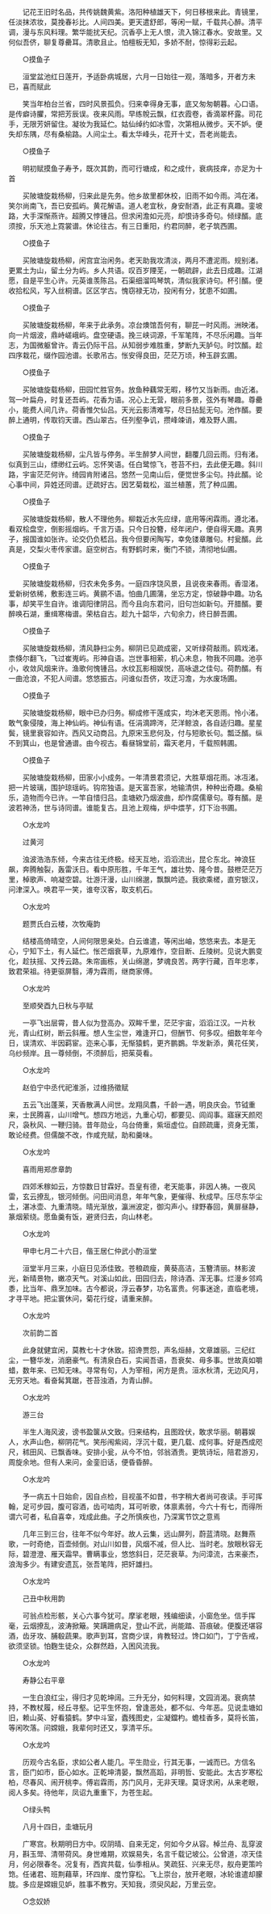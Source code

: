 <!-- { "loadSidebar": true } -->
　　记花王旧时名品，共传姚魏黄紫。洛阳种植雄天下，何日移根来此。青镜里，任淡抹浓妆，莫挽春衫比。人间四美。更天遣舒郎，等闲一赋，千载共心醉。清平调，漫与东风料理。繁华能扰天纪。沉香亭上无人恨，流入锦江春水。安故里。又何似吾侪，聊复尊罍耳。清歌且止。怕檀板无知，多娇不耐，惊得彩云起。

　　○摸鱼子

　　洹堂盆池红日莲开，予适卧病城居，六月一日始往一观，落暗多，开者方未已，喜而赋此

　　笑当年柏台兰省，四时风景孤负。归来幸得身无事，底又匆匆朝暮。心口语。是传癖诗臞，常把芳辰误。夜来风雨。早练帨云飘，红衣霞卷，香滴翠杯露。司花手，无限芳妍留住。凝妆为我延伫。姑仙绰约如冰雪，次第相从微步。天不妒。便失却东隅，尽有桑榆路。人间尘土。看太华峰头，花开十丈，吾老尚能去。

　　○摸鱼子

　　明初赋摸鱼子寿予，既次其韵，而可行塘成，和之成什，衰病技痒，亦足为十首

　　买陂塘旋栽杨柳，归来此是先务。他乡故里都休校，旧雨不如今雨。鸿在渚。笑尔尚南飞，吾已安孤屿。黄花解语。道人老宜秋，身安耐酒，此正有真趣。銮坡路，大手深惭燕许。超腾又悖锺吕。但求闲澹如元亮，却恨诗多奇句。倾绿醑。底须按，乐天池上霓裳谱。休论往古。有三日重阳，约君同醉，老子筑西圃。

　　○摸鱼子

　　买陂塘旋栽杨柳，闲宫宜治闲务。老天助我攻清淡，两月不遭泥雨。规别渚。更累土为山，留土分为屿。乡人共语。叹百岁陻芜，一朝疏辟，此去日成趣。江湖愿，自是平生心许。元英谁羡陈吕。石渠细溜鸣琴筑，清似我家诗句。杯引醑。便收拾松风，写入丝桐谱。区区学古。愧窃禄无功，投闲有分，犹患不如圃。

　　○摸鱼子

　　买陂塘旋栽杨柳，年来于此承务。凉台燠馆吾何有，聊芘一时风雨。洲映渚。向一片烟波，鼎峙嵯峨屿。盘空硬语。挽三峡词源，千军笔阵，不尽乐闲趣。当年志，为国微躯曾许。青云仍际干吕。从知弱步难胜重，梦断九天胪句。时饮醑。趁四序栽花，缀作园池谱。长歌吊古。怅安得良田，茫茫万顷，种玉辟玄圃。

　　○摸鱼子

　　买陂塘旋载杨柳，田园忙胜官务。放鱼种藕常无暇，移竹又当新雨。由近渚。驾一叶扁舟，时复还吾屿。花香为语。况心上无营，眼前多景，弦外有琴趣。尊罍小，能费人间几许。荷香惟欠仙吕。天光云影清难写，尽日拈髭无句。池作醑。要醉上通明，传取钧天谱。西山翠古。任列壑争讥，攒峰竦诮，难及野人圃。

　　○摸鱼子

　　买陂塘旋栽杨柳，尘凡皆与停务。半生醉梦人间世，翻覆几回云雨。归有渚。似真到三山，缥缈红云屿。忘怀笑语。任白鹭惊飞，苍苔不扫，去此便无趣。斜川路，宇宙茫茫何许。绮园肯附诸吕。悠然一见南山后，便觉世多尘句。持此醑。论心事中间，异姓还同谱。迂疏好古。因艺菊栽松，滋兰植蕙，荒了种瓜圃。

　　○摸鱼子

　　买陂塘旋栽杨柳，散人不理他务。柳栽近水先应绿，底用等闲霖雨。遵北渚。看双桧盘空，倒影摇烟屿。千言万语。只今日投簪，经年闭户，便自得天趣。真男子，报国谁如张许。论交仍负嵇吕。我今但要闲陶写，幸免镂章雕句。村瓮醑。此真是，交梨火枣传家谱。庭空树古。有野鹤时来，衡门不锁，清彻地仙圃。

　　○摸鱼子

　　买陂塘旋栽杨柳，归农未免多务。一庭四序饶风景，且说夜来春雨。香湿渚。爱新树依稀，敷影连三屿。黄鹂不语。怕曲几圃蒲，坐忘方定，惊破静中趣。功名事，却笑平生自许。谁调阳律阴吕。而今且向东君问，旧句岂如新句。开腊醑。要醉唤石湖，重缉寒梅谱。荣枯自古。趁九十韶华，六旬余力，终日醉吾圃。

　　○摸鱼子

　　买陂塘旋栽杨柳，清风静扫尘务。柳阴已见疏成密，又听绿荷敲雨。鸥戏渚。柰倏尔翻飞，飞过崔嵬屿。形神自语。岂世事相萦，机心未息，物我不同趣。池亭小，收敛风烟来许。渔歌何愧锺吕。水纹瓦影相娱悦，高咏退之佳句。荷酌醑。有一曲沧浪，不犯人间谱。悠悠振古。问谁似吾侪，攻迂习澹，为水废场圃。

　　○摸鱼子

　　买陂塘旋栽杨柳，眼中已办归务。柳成修干莲成实，均沐老天恩雨。怜小渚。敢气象侵陵，海上神仙屿。神仙有语。任涓滴蹄涔，茫洋鲸浪，各自适归趣。星星鬓，镜里衰容如许。西风又动商吕。九原宋玉悲何及，付与短歌长句。瓢泛醑。纵不到箕山，也是曾通谱。由今视古。看昼锦堂前，霜天老月，千载照韩圃。

　　○摸鱼子

　　买陂塘旋栽杨柳，田家小小成务。一年清景君须记，大胜草烟花雨。冰冱渚。把一片玻璃，围护琼瑶屿。钩帘独语。是天富吾家，地输清供，种种出奇趣。桑榆乐，造物而今已许。一竿自惜归吕。圭塘欸乃烟波曲，却作腐儒章句。尊有醑。是波若神汤，世与诗同谱。谁能复古。且池上观梅，炉中煨芋，灯下治书圃。

　　○水龙吟

　　过黄河

　　浊波浩浩东倾，今来古往无终极。经天互地，滔滔流出，昆仑东北。神浪狂飙，奔腾触裂，轰雷沃日。看中原形胜，千年王气，雄壮势、隆今昔。鼓枻茫茫万里，棹歌声、响凝空碧。壮游汗漫，山川绵邈，飘飘吟迹。我欲乘槎，直穷银汉，问津深入。唤君平一笑，谁夸汉客，取支机石。

　　○水龙吟

　　题贾氏白云楼，次牧庵韵

　　结楼高倚晴空，人间何限思亲处。白云谁遣，等闲出岫，悠悠来去。本是无心，宁知下土，有人延伫。怅芒烟衰草，九原难作，空目断、丘陵树。见说大鹏变化，趁扶摇、又抟云路。朱帘画栋，关山绵邈，梦魂良苦。两字行藏，百年忠孝，致君荣祖。待更驱屏翳，溥为霖雨，继商家傅。

　　○水龙吟

　　至顺癸酉九日秋与亭赋

　　一亭飞出层霄，昔人似为登高办。双眸千里，茫茫宇宙，滔滔江汉。一片秋光，青山红树，断云斜雁。想人生尘世，难逢开口，但酬节、何多叹。细数年年今日，误清欢、半因羁宦。迩来心事，无惭猿鹤，更齐鹏鷃。华发新添，黄花任笑，乌纱频岸。且一尊倾倒，不须醉后，把茱萸看。

　　○水龙吟

　　赵伯宁中丞代祀淮浙，过维扬徵赋

　　五云飞出蓬莱，天香散满人间世。龙翔凤翥，千龄一遇，明良庆会。节钺重来，士民腾喜，山川增气。想四方地远，九重心切，都要见、闾阎事。寤寐天颜咫尺，袅秋风、一鞭归骑。昔年勋业，乌台倚重，紫垣虚位。自顾疏庸，资身无策，敢论经费。但儒酸不改，作咸充赋，助和羹味。

　　○水龙吟

　　喜雨用郑彦章韵

　　四郊禾稼如云，方惊数日甘霖好。吾皇有德，老天能事，非因人祷。一夜风雷，玄云撩乱，银河倾倒。问田间消息，年年气象，更催得、秋成早。压尽东华尘土，湛冰壶、九重清晓。晴光渐放，瀛洲波定，御沟声小。绿野春回，黄扉昼静，篆烟萦绕。愿鱼羹有饭，避贤归去，向山林老。

　　○水龙吟

　　甲申七月二十六日，偕王居仁仲武小酌洹堂

　　洹堂半月三来，小庭日见添佳致。苍稂疏瘦，黄葵高洁，玉簪清丽。林影波光，新晴景物，嫩凉天气。对溪山如此，田园归去，除诗酒、浑无事。烂漫乡邻鸡黍，比当年、鼎烹加味。古今都说，浮云春梦，功名富贵。何事迷途，直临老境，才寻平地。把尘寰休问，菊花行绽，请重来醉。

　　○水龙吟

　　次前韵二首

　　此身就健宜闲，莫教七十才休致。招谗贾怨，声名烜赫，文章雄丽。三纪红尘，一簪华发，消磨豪气。有清泉白石，实闻吾语，吾衰矣、毋多事。世故真如嚼蜡，数年来、已知无味。寻常有句，人为宰相，闲方是贵。洹水秋清，无边风月，无穷天地。看奋髯箕踞，苍苔浊酒，为青山醉。

　　○水龙吟

　　游三台

　　半生人海风波，谤书盈箧从文致。归来结构，且图跧伏，敢求华丽。朝暮娱人，水声山色，柳阴花气。笑彤闱紫闼，浮沉十载，更几载、成何事。好是西成咫尺，秫田风、已飘香味。安排小瓮，从今不怕，邻翁酒贵。更筑诗坛，陪君游刃，周旋余地。但有人来问，金銮旧话，便昏昏醉。

　　○水龙吟

　　予一病五十日始俞，因自点检，目视虽不如昔，书字稍大者尚可夜读。手可挥翰，足可步园，腹可容酒，齿可啮肉，耳可听歌，体禀素弱，今六十有七，而得所谓六可者，私自喜幸，戏成此曲。子之所慎疾也，乃深寓节饮之意焉

　　几年三到三台，往年不似今年好。故人云集，远山屏列，蔚蓝清晓。赵舞燕歌，一时奇绝，百壶倾倒。对山川如昔，风烟不减，但人比、当时老。放眼秋容无际，碧澄澄、雁天霜早。曹瞒事业，悠悠斜日，茫茫衰草。为问漳流，古来豪杰，浪淘多少。有建安遗瓦，张吾笔阵，把奸雄扫。

　　○水龙吟

　　己丑中秋用韵

　　可翁点检形骸，关心六事今犹可。摩挲老眼，残编细读，小窗危坐。信手挥毫，云烟撩乱，波涛掀簸。笑蹒跚病足，登山不武，尚能踏、苔痕破。便腹还堪容酒，齿牙攻、脯殽蔬果。歌声到耳，宫商少误，肯教轻过。馋口如门，丁宁告戒，欲须坚锁。怕麴生徒众，众群然趋，入困风流我。

　　○水龙吟

　　寿静公右平章

　　一生白浪红尘，得归才见乾坤阔。三升无分，如何料理，文园消渴。衰病禁持，不教杖履，经丘寻壑。记平生怀抱，曾逢恶处，都不似、今年恶。见说圭塘如旧，赖山英、好看猿鹤。梦中斗室，蠹残图史，尘凝鐺杓。蟾桂香多，莫将长笛，等闲吹落。问嫦娥，我辈何时还又，享清平乐。

　　○水龙吟

　　历观今古名臣，求如公者人能几。平生勋业，行其无事，一诚而已。方信名言，臣门如市，臣心如水。正乾坤清晏，飘然高蹈，非明哲、安能此。太古岁寒松柏，尽春风、闹开桃李。傅岩霖雨，苏门风月，无非天理。莫讶求闲，从来老眼，阅人多矣。待他年，凤诏九重重下，为苍生起。

　　○绿头鸭

　　八月十四日，圭塘玩月

　　广寒宫。秋期明日方中。叹阴晴、自来无定，何如今夕从容。棹兰舟、乱穿波月，斟玉斝、清带荷风。身世难期，欢娱易失，名言千载记坡公。公曾道，凉天佳月，何必限春冬。况复有，西宾共载，仙季相从。笑疏狂、兴来无尽，舣舟更策吟筇。任诸君、班荆藉草，环四岸、度竹穿松。飞上崇台，放开老眼，冰轮谁遣却朦胧。多应是嫦娥见妒，胜事不教穷。天知我，须臾风起，万里云空。

　　○念奴娇

